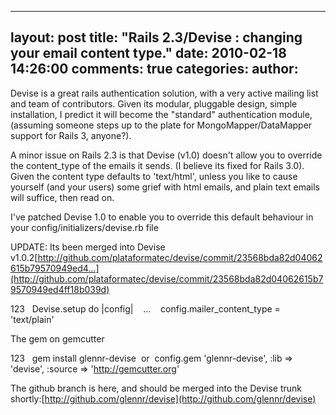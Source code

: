

---
layout: post
title: "Rails 2.3/Devise : changing your email content type."
date: 2010-02-18 14:26:00
comments: true
categories:
author: 
---

Devise is a great rails authentication solution, with a very active mailing list and team of contributors. Given its modular, pluggable design, simple installation, I predict it will become the "standard" authentication module, (assuming someone steps up to the plate for MongoMapper/DataMapper support for Rails 3, anyone?).

A minor issue on Rails 2.3 is that Devise (v1.0) doesn't allow you to override the content_type of the emails it sends. (I believe its fixed for Rails 3.0). Given the content type defaults to 'text/html', unless you like to cause yourself (and your users) some grief with html emails, and plain text emails will suffice, then read on.

I've patched Devise 1.0 to enable you to override this default behaviour in your config/initializers/devise.rb file

UPDATE: Its been merged into Devise v1.0.2[http://github.com/plataformatec/devise/commit/23568bda82d04062615b79570949ed4...](http://github.com/plataformatec/devise/commit/23568bda82d04062615b79570949ed4ff18b039d) 


123
  Devise.setup do |config|    ...    config.mailer_content_type = 'text/plain'

The gem on gemcutter


123
  gem install glennr-devise  or  config.gem 'glennr-devise', :lib => 'devise', :source => 'http://gemcutter.org'

The github branch is here, and should be merged into the Devise trunk shortly:[http://github.com/glennr/devise](http://github.com/glennr/devise) 